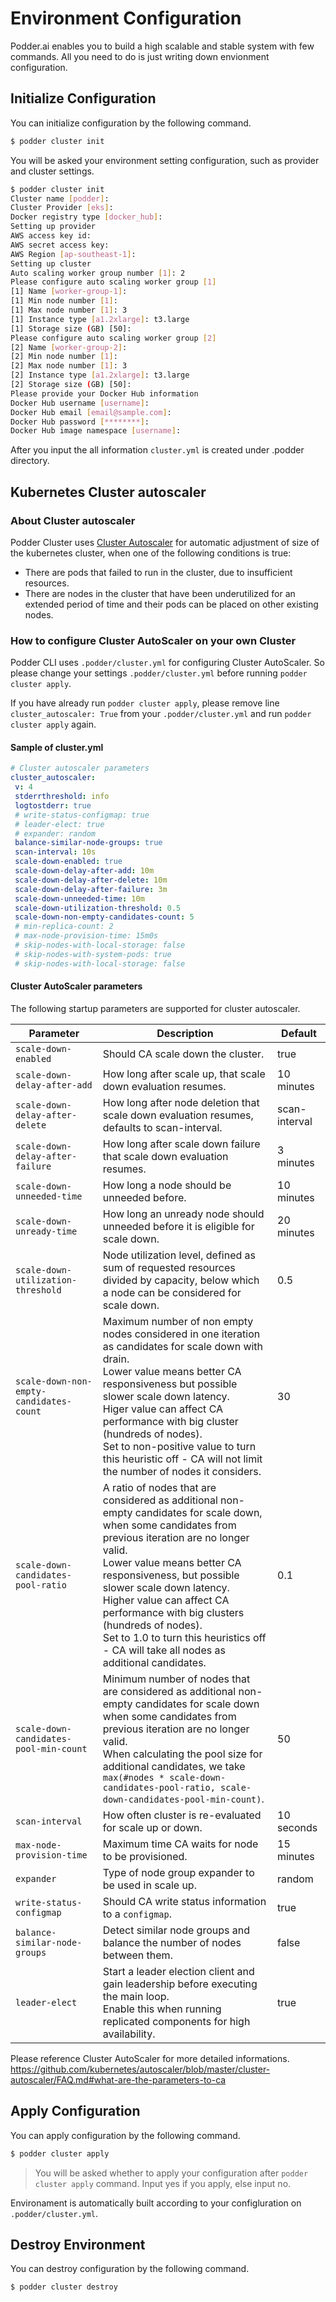 # Environment Configuration
Podder.ai enables you to build a high scalable and stable system with few commands. All you need to do is just writing down envionment configuration.

## Initialize Configuration
You can initialize configuration by the following command.
```bash
$ podder cluster init
```

You will be asked your environment setting configuration, such as provider and cluster settings.
```bash
$ podder cluster init
Cluster name [podder]:
Cluster Provider [eks]:
Docker registry type [docker_hub]:
Setting up provider
AWS access key id:
AWS secret access key:
AWS Region [ap-southeast-1]:
Setting up cluster
Auto scaling worker group number [1]: 2
Please configure auto scaling worker group [1]
[1] Name [worker-group-1]:
[1] Min node number [1]:
[1] Max node number [1]: 3
[1] Instance type [a1.2xlarge]: t3.large
[1] Storage size (GB) [50]:
Please configure auto scaling worker group [2]
[2] Name [worker-group-2]:
[2] Min node number [1]:
[2] Max node number [1]: 3
[2] Instance type [a1.2xlarge]: t3.large
[2] Storage size (GB) [50]:
Please provide your Docker Hub information
Docker Hub username [username]:
Docker Hub email [email@sample.com]:
Docker Hub password [********]:
Docker Hub image namespace [username]:
```

After you input the all information `cluster.yml` is created under .podder directory.

## Kubernetes Cluster autoscaler
### About Cluster autoscaler
Podder Cluster uses [Cluster Autoscaler](https://github.com/kubernetes/autoscaler/tree/master/cluster-autoscaler) for automatic adjustment of size of the kubernetes cluster, when one of the following conditions is true:
- There are pods that failed to run in the cluster, due to insufficient resources.
- There are nodes in the cluster that have been underutilized for an extended period of time and their pods can be placed on other existing nodes.

### How to configure Cluster AutoScaler on your own Cluster
Podder CLI uses `.podder/cluster.yml` for configuring Cluster AutoScaler. So please change your settings `.podder/cluster.yml` before running `podder cluster apply`.

If you have already run `podder cluster apply`, please remove line `cluster_autoscaler: True` from your `.podder/cluster.yml` and run `podder cluster apply` again.

#### Sample of cluster.yml
```yaml
# Cluster autoscaler parameters
cluster_autoscaler:
 v: 4
 stderrthreshold: info
 logtostderr: true
 # write-status-configmap: true
 # leader-elect: true
 # expander: random
 balance-similar-node-groups: true
 scan-interval: 10s
 scale-down-enabled: true
 scale-down-delay-after-add: 10m
 scale-down-delay-after-delete: 10m
 scale-down-delay-after-failure: 3m
 scale-down-unneeded-time: 10m
 scale-down-utilization-threshold: 0.5
 scale-down-non-empty-candidates-count: 5
 # min-replica-count: 2
 # max-node-provision-time: 15m0s
 # skip-nodes-with-local-storage: false
 # skip-nodes-with-system-pods: true
 # skip-nodes-with-local-storage: false
 ```

#### Cluster AutoScaler parameters
The following startup parameters are supported for cluster autoscaler.

| Parameter | Description | Default |
| --- | --- | --- |
| `scale-down-enabled` | Should CA scale down the cluster. | true |
| `scale-down-delay-after-add` | How long after scale up, that scale down evaluation resumes. | 10 minutes |
| `scale-down-delay-after-delete` | How long after node deletion that scale down evaluation resumes, defaults to scan-interval. | scan-interval |
| `scale-down-delay-after-failure` | How long after scale down failure that scale down evaluation resumes. | 3 minutes |
| `scale-down-unneeded-time` | How long a node should be unneeded before. | 10 minutes |
| `scale-down-unready-time` | How long an unready node should unneeded before it is eligible for scale down. | 20 minutes |
| `scale-down-utilization-threshold` | Node utilization level, defined as sum of requested resources divided by capacity, below which a node can be considered for scale down. | 0.5 |
| `scale-down-non-empty-candidates-count` | Maximum number of non empty nodes considered in one iteration as candidates for scale down with drain.<br>Lower value means better CA responsiveness but possible slower scale down latency.<br>Higer value can affect CA performance with big cluster (hundreds of nodes).<br>Set to non-positive value to turn this heuristic off - CA will not limit the number of nodes it considers. | 30 |
| `scale-down-candidates-pool-ratio` | A ratio of nodes that are considered as additional non-empty candidates for scale down, when some candidates from previous iteration are no longer valid.<br>Lower value means better CA responsiveness, but possible slower scale down latency.<br>Higher value can affect CA performance with big clusters (hundreds of nodes).<br>Set to 1.0 to turn this heuristics off - CA will take all nodes as additional candidates. | 0.1 |
| `scale-down-candidates-pool-min-count` | Minimum number of nodes that are considered as additional non-empty candidates for scale down when some candidates from previous iteration are no longer valid.<br>When calculating the pool size for additional candidates, we take<br>`max(#nodes * scale-down-candidates-pool-ratio, scale-down-candidates-pool-min-count)`. | 50 |
| `scan-interval` | How often cluster is re-evaluated for scale up or down. | 10 seconds |
| `max-node-provision-time` | Maximum time CA waits for node to be provisioned. | 15 minutes |
| `expander` | Type of node group expander to be used in scale up.  | random |
| `write-status-configmap` | Should CA write status information to a `configmap`.  | true |
| `balance-similar-node-groups` | Detect similar node groups and balance the number of nodes between them. | false |
| `leader-elect` | Start a leader election client and gain leadership before executing the main loop.<br>Enable this when running replicated components for high availability. | true |

Please reference Cluster AutoScaler for more detailed informations.
https://github.com/kubernetes/autoscaler/blob/master/cluster-autoscaler/FAQ.md#what-are-the-parameters-to-ca

## Apply Configuration
You can apply configuration by the following command.
```bash
$ podder cluster apply
```
> You will be asked whether to apply your configuration after `podder cluster apply` command. Input yes if you apply, else input no.


Environament is automatically built according to your configluration on `.podder/cluster.yml`.


## Destroy Environment
You can destroy configuration by the following command.
```bash
$ podder cluster destroy
```
